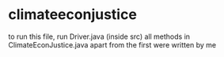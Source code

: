 # climateeconjustice
to run this file, run Driver.java (inside src)
all methods in ClimateEconJustice.java apart from the first were written by me
